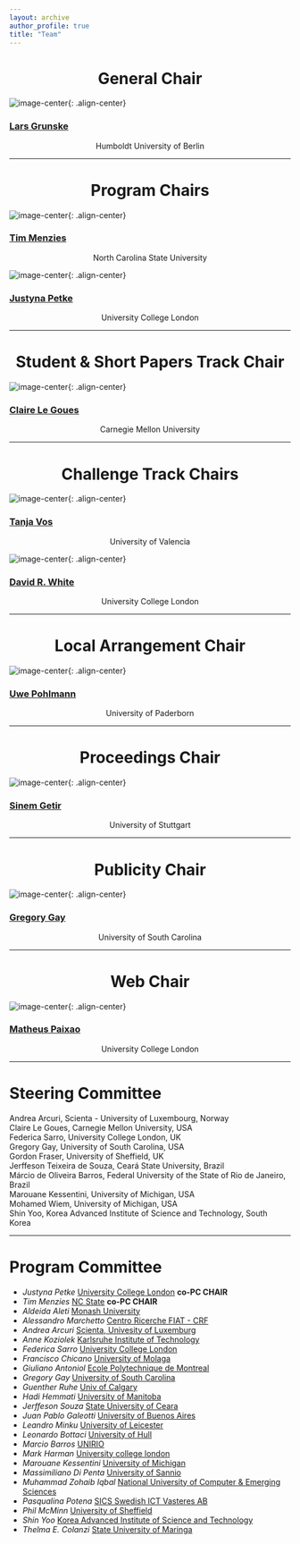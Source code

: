 ```yaml
---
layout: archive
author_profile: true
title: "Team"
---
```


<link rel="stylesheet" href="../css/organization.css">

<h1 style="text-align: center;" markdown="1">General Chair</h1>

![image-center](/images/lars.jpg){: .align-center}
<h3 class="person" markdown="1"><a href="http://www.iste.uni-stuttgart.de/rss/people/alumni/grunske.html" target="_blank">Lars Grunske</a></h3>
<center>Humboldt University of Berlin</center>

---

<h1 style="text-align: center;" markdown="1">Program Chairs</h1>

![image-center](/images/tim.jpg){: .align-center}
<h3 class="person" markdown="1"><a href="http://menzies.us/" target="_blank">Tim Menzies</a></h3>
<center>North Carolina State University</center>

![image-center](/images/justyna.jpg){: .align-center}
<h3 class="person" markdown="1"><a href="http://www0.cs.ucl.ac.uk/staff/J.Petke/" target="_blank">Justyna Petke</a></h3>
<center>University College London</center>

---

<h1 style="text-align: center;" markdown="1">Student & Short Papers Track Chair</h1>

![image-center](/images/claire.jpg){: .align-center}
<h3 class="person" markdown="1"><a href="https://clairelegoues.com/" target="_blank">Claire Le Goues</a></h3>
<center>Carnegie Mellon University</center>

---

<h1 style="text-align: center;" markdown="1">Challenge Track Chairs</h1>

![image-center](/images/tanja.png){: .align-center}
<h3 class="person" markdown="1"><a href="http://tanjavos.com/" target="_blank">Tanja Vos</a></h3>
<center>University of Valencia</center>

![image-center](/images/david.jpg){: .align-center}
<h3 class="person" markdown="1"><a href="http://www.davidrwhite.co.uk/" target="_blank">David R. White</a></h3>
<center>University College London</center>

---

<h1 style="text-align: center;" markdown="1">Local Arrangement Chair</h1>

![image-center](/images/uwe.jpg){: .align-center}
<h3 class="person" markdown="1"><a href="https://www.hni.uni-paderborn.de/swt/mitarbeiter/130201625100101/" target="_blank">Uwe Pohlmann</a></h3>
<center>University of Paderborn</center>

---
<h1 style="text-align: center;" markdown="1">Proceedings Chair</h1>

![image-center](/images/sinem.jpg){: .align-center}
<h3 class="person" markdown="1"><a href="http://www.iste.uni-stuttgart.de/rss/people/getir.html" target="_blank">Sinem Getir</a></h3>
<center>University of Stuttgart</center>

---

<h1 style="text-align: center;" markdown="1">Publicity Chair</h1>

![image-center](/images/gregory.jpg){: .align-center}
<h3 class="person" markdown="1"><a href="http://www.greggay.com/" target="_blank">Gregory Gay</a></h3>
<center>University of South Carolina</center>

---

<h1 style="text-align: center;" markdown="1">Web Chair</h1>

![image-center](/images/matheus.jpg){: .align-center}
<h3 class="person" markdown="1"><a href="http://www0.cs.ucl.ac.uk/staff/m.paixao/" target="_blank">Matheus Paixao</a></h3>
<center>University College London</center>

---

<h1 style="text-align: left;" markdown="1">Steering Committee</h1>

Andrea Arcuri, Scienta - University of Luxembourg, Norway   
Claire Le Goues, Carnegie Mellon University, USA   
Federica Sarro, University College London, UK  
Gregory Gay, University of South Carolina, USA  
Gordon Fraser, University of Sheffield, UK   
Jerffeson Teixeira de Souza, Ceará State University, Brazil    
Márcio de Oliveira Barros, Federal University of the State of Rio de Janeiro, Brazil   
Marouane Kessentini, University of Michigan, USA                       
Mohamed Wiem, University of Michigan, USA                                  
Shin Yoo, Korea Advanced Institute of Science and Technology, South Korea   

---

<h1 style="text-align: left;" markdown="1">Program Committee</h1>

<ul>
<li><em>Justyna Petke</em> <a href="">University College London</a> <b>co-PC CHAIR</b></li>
<li><em>Tim Menzies</em> <a href="http://menzies.us">NC State</a> <b>co-PC CHAIR</b></li>
<li><em>Aldeida Aleti</em> <a href="http://users.monash.edu.au/~aldeidaa/">Monash University</a></li>
<li><em>Alessandro Marchetto</em> <a href="">Centro Ricerche FIAT - CRF</a></li>
<li><em>Andrea Arcuri</em> <a href="http://arcuriandrea.org/">Scienta, Univesity of Luxemburg</a></li>
<li><em>Anne Koziolek</em> <a href="http://sdq.ipd.kit.edu/people/anne_koziolek">Karlsruhe Institute of Technology</a></li>
<li><em>Federica Sarro</em> <a href="">University College London</a></li>
<li><em>Francisco Chicano</em> <a href="http://www.franciscochicano.es">University of Molaga</a></li>
<li><em>Giuliano Antoniol</em> <a href="http://web.soccerlab.polymtl.ca/~antoniol/">Ecole Polytechnique de Montreal</a></li>
<li><em>Gregory Gay</em> <a href="">University of South Carolina</a></li>
<li><em>Guenther Ruhe</em> <a href="">Univ of Calgary</a></li>
<li><em>Hadi Hemmati</em> <a href="">University of Manitoba</a></li>
<li><em>Jerffeson Souza</em> <a href="">State University of Ceara</a></li>
<li><em>Juan Pablo Galeotti</em> <a href="http://www.dc.uba.ar/~jgaleotti">University of Buenos Aires</a></li>
<li><em>Leandro Minku</em> <a href="">University of Leicester</a></li>
<li><em>Leonardo Bottaci</em> <a href="">University of Hull</a></li>
<li><em>Marcio Barros</em> <a href="http://www.uniriotec.br/~marcio.barros">UNIRIO</a></li>
<li><em>Mark Harman</em> <a href="http://www.cs.ucl.ac.uk/staff/mharman">University college london</a></li>
<li><em>Marouane Kessentini</em> <a href="">University of Michigan</a></li>
<li><em>Massimiliano Di Penta</em> <a href="http://www.ing.unisannio.it/mdipenta">University of Sannio</a></li>
<li><em>Muhammad Zohaib Iqbal</em> <a href="http://isb.nu.edu.pk/zohaib">National University of Computer & Emerging Sciences</a></li>
<li><em>Pasqualina Potena</em> <a href="https://www.sics.se/people/pasqualina-potena">SICS Swedish ICT Vasteres AB</a></li>
<li><em>Phil McMinn</em> <a href="http://philmcminn.staff.shef.ac.uk">University of Sheffield</a></li>
<li><em>Shin Yoo</em> <a href="">Korea Advanced Institute of Science and Technology</a></li>
<li><em>Thelma E. Colanzi</em> <a href="">State University of Maringa</a></li>
</ul>
